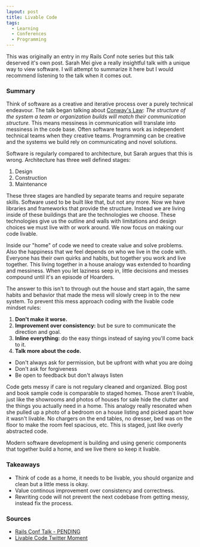```yaml
---
layout: post
title: Livable Code
tags:
  - Learning
  - Conferences
  - Programming
---
```


This was originally an entry in my Rails Conf note series but this talk
deserved it's own post. Sarah Mei give a really insightful talk with a unique
way to view software. I will attempt to summarize it here but I would recommend
listening to the talk when it comes out.

### Summary

Think of software as a creative and iterative process over a purely technical
endeavour. The talk began talking about 
[Conway's Law](http://melconway.com/Home/Conways_Law.html): _The structure of
the system a team or organization builds will match their communication
structure._ This means messiness in communication will translate into messiness
in the code base. Often software teams work as independent technical teams when they
creative teams. Programming can be creative and the systems we build rely on
communicating and novel solutions.

Software is regularly compared to architecture, but Sarah argues that this is
wrong. Architecture has three well defined stages:
1. Design
2. Construction
3. Maintenance

These three stages are handled by separate teams and require separate skills.
Software used to be built like that, but not any more. Now we have libraries and
frameworks that provide the structure. Instead we are living inside of these
buildings that are the technologies we choose. These technologies give us the
outline and walls with limitations and design choices we must live with or work
around. We now focus on making our code livable.

Inside our "home" of code we need to create value and solve problems.
Also the happiness that we feel depends on who we live in the code with.
Everyone has their own quirks and habits, but together you work and live
together. This living together in a house analogy was extended to hoarding and
messiness. When you let laziness seep in, little decisions and messes compound
until it's an episode of Hoarders. 

The answer to this isn't to through out the house and start again, the same
habits and behavior that made the mess will slowly creep in to the new system.
To prevent this mess approach coding with the livable code mindset rules:

1. **Don't make it worse.**
2. **Improvement over consistency:** but be sure to communicate the direction and
   goal.
3. **Inline everything:** do the easy things instead of saying you'll come back to
   it.
4. **Talk more about the code.**
  - Don't always ask for permission, but be upfront with what you are doing
  - Don't ask for forgiveness
  - Be open to feedback but don't always listen

Code gets messy if care is not regulary cleaned and organized. Blog post and
book sample code is comparable to staged homes. Those aren't livable, just like
the showrooms and photos of houses for sale hide the clutter and the things you
actually need in a home. This analogy really resonated when she pulled up a
photo of a bedroom on a house listing and picked apart how it wasn't livable.
No chargers on the end tables, no dresser, bed was on the floor to make the
room feel spacious, etc. This is staged, just like overly abstracted code.

Modern software development is building and using generic components that
together build a home, and we live there so keep it livable.

### Takeaways

- Think of code as a home, it needs to be livable, you should organize and
  clean but a little mess is okay.
- Value continous improvement over consistency and correctness.
- Rewriting code will not prevent the next codebase from getting messy, instead
  fix the process.

### Sources

- [Rails Conf Talk - PENDING](#)
- [Livable Code Twitter Moment](https://twitter.com/i/moments/843392359903649792)
